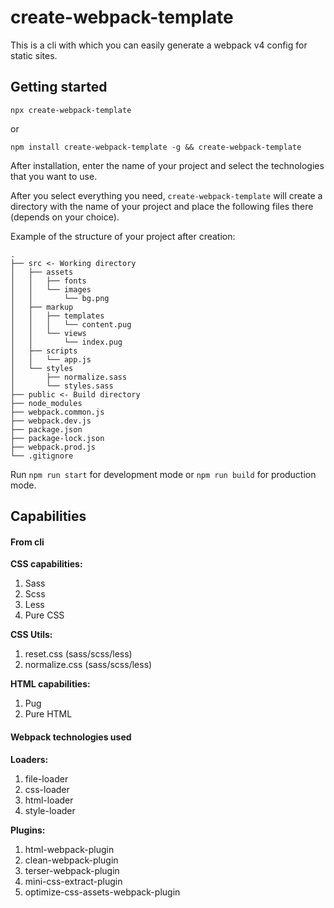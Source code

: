 # create-webpack-template

This is a cli with which you can easily generate a webpack v4 config for static sites.

## Getting started

`npx create-webpack-template`

or

`npm install create-webpack-template -g && create-webpack-template`

After installation, enter the name of your project and select the technologies that you want to use.

After you select everything you need, `create-webpack-template` will create a directory with the name of your project and place the following files there (depends on your choice).

Example of the structure of your project after creation:

```
.
├── src <- Working directory
│   ├── assets
│   │   ├── fonts
│   │   └── images
│   │       └── bg.png
│   ├── markup
│   │   ├── templates
│   │   │   └── content.pug
│   │   └── views
│   │       └── index.pug
│   ├── scripts
│   │   └── app.js
│   └── styles
│       ├── normalize.sass
│       └── styles.sass
├── public <- Build directory
├── node_modules
├── webpack.common.js
├── webpack.dev.js
├── package.json
├── package-lock.json
├── webpack.prod.js
└── .gitignore
```

Run `npm run start` for development mode or `npm run build` for production mode.

## Capabilities

#### From cli

**CSS capabilities:**
1. Sass
2. Scss
3. Less
4. Pure CSS

**CSS Utils:** 
1. reset.css (sass/scss/less)
2. normalize.css (sass/scss/less)

**HTML capabilities:**
1. Pug
2. Pure HTML

#### Webpack technologies used

**Loaders:**
1. file-loader
2. css-loader
3. html-loader
4. style-loader

**Plugins:**
1. html-webpack-plugin
2. clean-webpack-plugin
3. terser-webpack-plugin
4. mini-css-extract-plugin
5. optimize-css-assets-webpack-plugin
